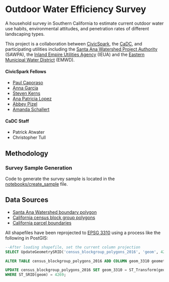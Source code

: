 # Outdoor Water Efficiency Survey

A household survey in Southern California to estimate current outdoor water use habits, environmental attitudes, and penetration rates of different landscaping types.

This project is a collaboration between [CivicSpark](http://civicspark.lgc.org/), the [CaDC](http://californiadatacollaborative.com/), and participating utilities including the [Santa Ana Watershed Project Authority](http://www.sawpa.org/) (SAWPA), the [Inland Empire Utilities Agency](https://www.ieua.org/) (IEUA) and the [Eastern Municipal Water District](http://www.emwd.org/) (EMWD).

#### CivicSpark Fellows
* [Paul Caporaso](http://civicspark.lgc.org/our-fellows/entry/2645/)
* [Anna Garcia](http://civicspark.lgc.org/our-fellows/entry/2664/)
* [Steven Kerns](http://civicspark.lgc.org/our-fellows/entry/2674/)
* [Ana Patricia Lopez](http://civicspark.lgc.org/our-fellows/entry/2679/)
* [Abbey Pizel](http://civicspark.lgc.org/our-fellows/entry/2689/)
* [Amanda Schallert](http://civicspark.lgc.org/our-fellows/entry/2693/)

#### CaDC Staff
* Patrick Atwater
* Christopher Tull


## Methodology 

### Survey Sample Generation

Code to generate the survey sample is located in the [notebooks/create_sample](notebooks/create_sample.html) file.

## Data Sources 

* [Santa Ana Watershed boundary polygon](http://www.sawpa.net/Downloads/gis_layers.zip)
* [California census block group polygons](https://www.census.gov/cgi-bin/geo/shapefiles/index.php?year=2016&layergroup=Block+Groups)
* [California parcel boundaries](http://egis3.lacounty.gov/dataportal/2015/09/11/california-statewide-parcel-boundaries/)

All shapefiles have been reprojected to [EPSG 3310](http://spatialreference.org/ref/epsg/nad83-california-albers/) using a process like the following in PostGIS:

```sql
--After loading shapefile, set the current column projection
SELECT UpdateGeometrySRID('census_blockgroup_polygons_2016', 'geom', 4269);

ALTER TABLE census_blockgroup_polygons_2016 ADD COLUMN geom_3310 geometry(MultiPolygon,3310);

UPDATE census_blockgroup_polygons_2016 SET geom_3310 = ST_Transform(geom, 3310)
WHERE ST_SRID(geom) = 4269;
```